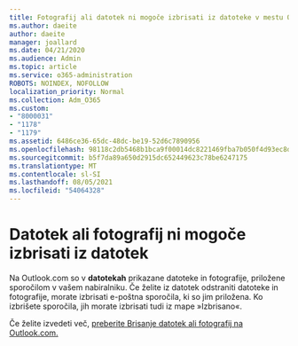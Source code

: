 ```yaml
---
title: Fotografij ali datotek ni mogoče izbrisati iz datoteke v mestu Outlook.com
ms.author: daeite
author: daeite
manager: joallard
ms.date: 04/21/2020
ms.audience: Admin
ms.topic: article
ms.service: o365-administration
ROBOTS: NOINDEX, NOFOLLOW
localization_priority: Normal
ms.collection: Adm_O365
ms.custom:
- "8000031"
- "1178"
- "1179"
ms.assetid: 6486ce36-65dc-48dc-be19-52d6c7890956
ms.openlocfilehash: 98118c2db5468b1bca9f00014dc8221469fba7b050f4d93ec8d4707812517de9
ms.sourcegitcommit: b5f7da89a650d2915dc652449623c78be6247175
ms.translationtype: MT
ms.contentlocale: sl-SI
ms.lasthandoff: 08/05/2021
ms.locfileid: "54064328"
---
```

# <a name="cant-delete-files-or-photos-from-files"></a>Datotek ali fotografij ni mogoče izbrisati iz datotek

Na Outlook.com so v **datotekah** prikazane datoteke in fotografije, priložene sporočilom v vašem nabiralniku. Če želite iz datotek odstraniti datoteke in fotografije, morate izbrisati e-poštna sporočila, ki so jim priložena. Ko izbrišete sporočila, jih morate izbrisati tudi iz mape »Izbrisano«.

Če želite izvedeti več, [preberite Brisanje datotek ali fotografij na Outlook.com.](https://support.office.com/article/bae0531f-040f-4c42-90b9-786ca718c16d?wt.mc_id=Office_Outlook_com_Alchemy)